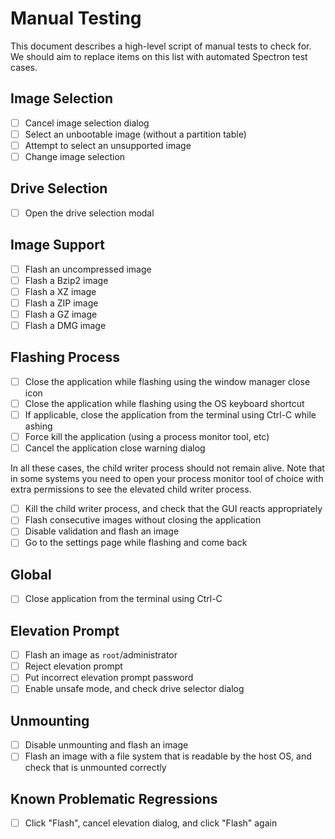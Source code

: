 Manual Testing
==============

This document describes a high-level script of manual tests to check for. We
should aim to replace items on this list with automated Spectron test cases.

Image Selection
---------------

- [ ] Cancel image selection dialog
- [ ] Select an unbootable image (without a partition table)
- [ ] Attempt to select an unsupported image
- [ ] Change image selection

Drive Selection
---------------

- [ ] Open the drive selection modal

Image Support
-------------

- [ ] Flash an uncompressed image
- [ ] Flash a Bzip2 image
- [ ] Flash a XZ image
- [ ] Flash a ZIP image
- [ ] Flash a GZ image
- [ ] Flash a DMG image

Flashing Process
----------------

- [ ] Close the application while flashing using the window manager close icon
- [ ] Close the application while flashing using the OS keyboard shortcut
- [ ] If applicable, close the application from the terminal using Ctrl-C while
  ashing
- [ ] Force kill the application (using a process monitor tool, etc)
- [ ] Cancel the application close warning dialog

In all these cases, the child writer process should not remain alive. Note that
in some systems you need to open your process monitor tool of choice with extra
permissions to see the elevated child writer process.

- [ ] Kill the child writer process, and check that the GUI reacts
  appropriately
- [ ] Flash consecutive images without closing the application
- [ ] Disable validation and flash an image
- [ ] Go to the settings page while flashing and come back

Global
------

- [ ] Close application from the terminal using Ctrl-C

Elevation Prompt
----------------

- [ ] Flash an image as `root`/administrator
- [ ] Reject elevation prompt
- [ ] Put incorrect elevation prompt password
- [ ] Enable unsafe mode, and check drive selector dialog

Unmounting
----------

- [ ] Disable unmounting and flash an image
- [ ] Flash an image with a file system that is readable by the host OS, and
  check that is unmounted correctly

Known Problematic Regressions
-----------------------------

- [ ] Click "Flash", cancel elevation dialog, and click "Flash" again
